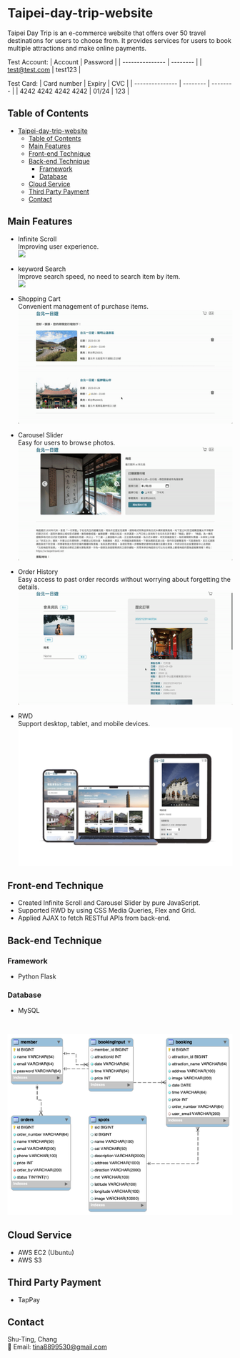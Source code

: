 # Taipei-day-trip-website

Taipei Day Trip is an e-commerce website that offers over 50 travel destinations for users to choose from. It provides services for users to book multiple attractions and make online payments.

Test Account:
| Account | Password |
| --------------- | -------- |
| test@test.com | test123 |

Test Card:
| Card number | Expiry | CVC |
| --------------- | -------- | -------- |
| 4242 4242 4242 4242 | 01/24 | 123 |

## Table of Contents

- [Taipei-day-trip-website](#taipei-day-trip-website)
  - [Table of Contents](#table-of-contents)
  - [Main Features](#main-features)
  - [Front-end Technique](#front-end-technique)
  - [Back-end Technique](#back-end-technique)
    - [Framework](#framework)
    - [Database](#database)
  - [Cloud Service](#cloud-service)
  - [Third Party Payment](#third-party-payment)
  - [Contact](#contact)

## Main Features

- Infinite Scroll
  <br/>
  Improving user experience.
  <br/>
  <img src="./infinite-scroll.gif"/>
  <br/>
- keyword Search
  <br/>
  Improve search speed, no need to search item by item.
  <br/>
  <img src="./key-search.gif"/>
  <br/>
- Shopping Cart
  <br/>
  Convenient management of purchase items.
  <img src="./shop-cart.gif"/>

- Carousel Slider
  <br/>
  Easy for users to browse photos.
  <img src="./carousel-slider.gif"/>
- Order History
  <br/>
  Easy access to past order records without worrying about forgetting the details.
  <img src="./order-history.gif"/>
- RWD
  <br/>
  Support desktop, tablet, and mobile devices.
  <br/>
  <img src="./deviceframes.jpeg"/>

## Front-end Technique

- Created Infinite Scroll and Carousel Slider by pure JavaScript.
- Supported RWD by using CSS Media Queries, Flex and Grid.
- Applied AJAX to fetch RESTful APIs from back-end.

## Back-end Technique

### Framework

- Python Flask

### Database

- MySQL
<br/>
<p>
<img src="./tpdaytrip-mysql.png"/>
</p>

## Cloud Service

- AWS EC2 (Ubuntu)
- AWS S3

## Third Party Payment

- TapPay

## Contact

Shu-Ting, Chang
<br/>
📩 Email: tina8899530@gmail.com
